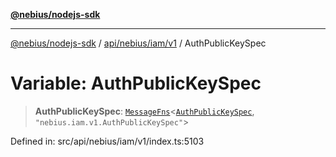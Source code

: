 [**@nebius/nodejs-sdk**](../../../../../README.md)

***

[@nebius/nodejs-sdk](../../../../../README.md) / [api/nebius/iam/v1](../README.md) / AuthPublicKeySpec

# Variable: AuthPublicKeySpec

> **AuthPublicKeySpec**: [`MessageFns`](../../../../../runtime/protos/core/interfaces/MessageFns.md)\<[`AuthPublicKeySpec`](../interfaces/AuthPublicKeySpec.md), `"nebius.iam.v1.AuthPublicKeySpec"`\>

Defined in: src/api/nebius/iam/v1/index.ts:5103
